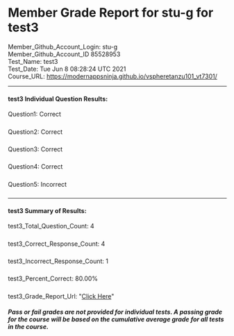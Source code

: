 # Member Grade Report for stu-g for test3  
   
Member_Github_Account_Login: stu-g  
Member_Github_Account_ID 85528953  
Test_Name: test3  
Test_Date: Tue Jun  8 08:28:24 UTC 2021  
Course_URL: https://modernappsninja.github.io/vspheretanzu101_vt7301/  
   
---  
#### test3 Individual Question Results:  
Question1: Correct  
#####  
Question2: Correct  
#####  
Question3: Correct  
#####  
Question4: Correct  
#####  
Question5: Incorrect  
#####  
---  
#### test3 Summary of Results:  
test3_Total_Question_Count: 4  
#####  
test3_Correct_Response_Count: 4  
#####  
test3_Incorrect_Response_Count: 1  
#####  
test3_Percent_Correct: 80.00%  
#####  
test3_Grade_Report_Url: "[Click Here](https://github.com/modernappsninjas/stu-g/blob/main/static/userdata/courses/vspheretanzu101_vt7301/grade_report.pr951.test3.md)"
##### Pass or fail grades are not provided for individual tests. A passing grade for the course will be based on the cumulative average grade for all tests in the course.  
